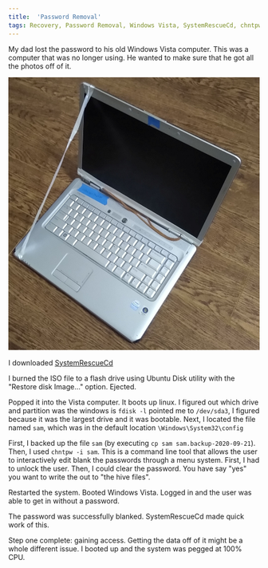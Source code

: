 ```yaml
---
title:  'Password Removal'
tags: Recovery, Password Removal, Windows Vista, SystemRescueCd, chntpw
---
```

My dad lost the password to his old Windows Vista computer.  This was a computer that was no longer using.  He wanted to make sure that he got all the photos off of it.

![This laptop has not had a sheltered life.](/assets/img/chntpw_laptop.jpg "This laptop has not had a sheltered life.")

I downloaded [SystemRescueCd](https://www.system-rescue.org/System-tools/)

I burned the ISO file to a flash drive using Ubuntu Disk utility with the "Restore disk Image..." option.  Ejected.

Popped it into the Vista computer.  It boots up linux.   I figured out which drive and partition was the windows is `fdisk -l` pointed me to `/dev/sda3`,  I figured because it was the largest drive and it was bootable.  Next, I located the file named `sam`, which was in the default location  `\Windows\System32\config`

First, I backed up the file `sam` (by executing `cp sam sam.backup-2020-09-21`). Then, I used `chntpw -i sam`.  This is a command line tool that allows the user to interactively edit blank the passwords through a menu system.  First, I had to unlock the user.  Then, I could clear the password.  You have say "yes" you want to write the out to "the hive files". 

Restarted the system.  Booted Windows Vista. Logged in and the user was able to get in without a password.

The password was successfully blanked.  SystemRescueCd made quick work of this.

Step one complete: gaining access.  Getting the data off of it might be a whole different issue. I booted up and the system was pegged at 100% CPU.